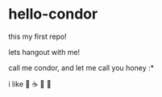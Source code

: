 # hello-condor
this my first repo!

lets hangout with me!

call me condor, and let me call you honey :*

i like :drum: :coffee: :pizza: :dancer:
